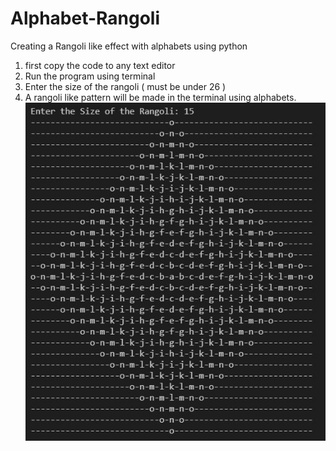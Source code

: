 # Alphabet-Rangoli
Creating a Rangoli like effect with alphabets using python

1. first copy the code to any text editor
2. Run the program using terminal
3. Enter the size of the rangoli ( must be under 26 )
4. A rangoli like pattern will be made in the terminal using alphabets.
![2](2.JPG)
